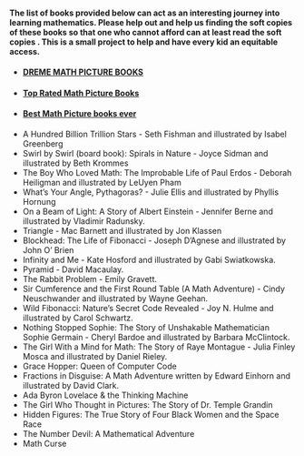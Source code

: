 #### The list of books provided below can act as an interesting journey into learning mathematics. Please help out and help us finding the soft copies of these books so that one who cannot afford can at least read the soft copies . This is a small project to help and have every kid an equitable access.

- #### [DREME MATH PICTURE BOOKS](https://dreme.stanford.edu/sites/g/files/sbiybj9961/f/math_picture_books_full_list.pdf)
- #### [Top Rated Math Picture Books](https://medium.com/however-mathematics/54-top-rated-educational-math-books-for-children-e9eedb42ef74)
- #### [Best Math Picture books ever](https://imaginationsoup.net/the-biggest-list-of-the-best-math-picture-books-ever/)
- A Hundred Billion Trillion Stars - Seth Fishman and illustrated by Isabel Greenberg
- Swirl by Swirl (board book): Spirals in Nature - Joyce Sidman and illustrated by Beth Krommes
- The Boy Who Loved Math: The Improbable Life of Paul Erdos - Deborah Heiligman and illustrated by LeUyen Pham
- What’s Your Angle, Pythagoras? - Julie Ellis and illustrated by Phyllis Hornung
- On a Beam of Light: A Story of Albert Einstein - Jennifer Berne and illustrated by Vladimir Radunsky.
- Triangle - Mac Barnett and illustrated by Jon Klassen
- Blockhead: The Life of Fibonacci - Joseph D’Agnese and illustrated by John O’ Brien
- Infinity and Me -  Kate Hosford and illustrated by Gabi Swiatkowska.
- Pyramid - David Macaulay.
- The Rabbit Problem -  Emily Gravett.
- Sir Cumference and the First Round Table (A Math Adventure) - Cindy Neuschwander and illustrated by Wayne Geehan.
- Wild Fibonacci: Nature’s Secret Code Revealed - Joy N. Hulme and illustrated by Carol Schwartz.
- Nothing Stopped Sophie: The Story of Unshakable Mathematician Sophie Germain - Cheryl Bardoe and illustrated by Barbara McClintock.
- The Girl With a Mind for Math: The Story of Raye Montague - Julia Finley Mosca and illustrated by Daniel Rieley.
- Grace Hopper: Queen of Computer Code
- Fractions in Disguise: A Math Adventure written by Edward Einhorn and illustrated by David Clark.
- Ada Byron Lovelace & the Thinking Machine
- The Girl Who Thought in Pictures: The Story of Dr. Temple Grandin
- Hidden Figures: The True Story of Four Black Women and the Space Race
- The Number Devil: A Mathematical Adventure
- Math Curse
